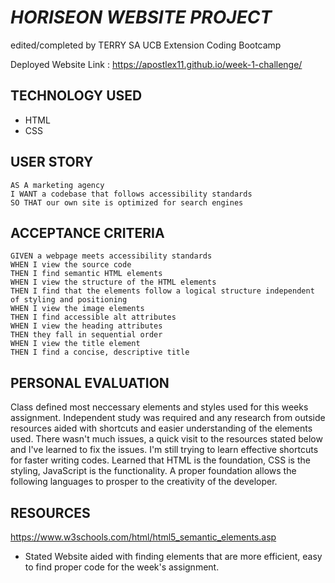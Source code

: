 # _HORISEON WEBSITE PROJECT_
edited/completed by TERRY SA
UCB Extension Coding Bootcamp

Deployed Website Link : https://apostlex11.github.io/week-1-challenge/

## TECHNOLOGY USED
+ HTML
+ CSS

## USER STORY
``` 
AS A marketing agency
I WANT a codebase that follows accessibility standards
SO THAT our own site is optimized for search engines
```

## ACCEPTANCE CRITERIA
```
GIVEN a webpage meets accessibility standards
WHEN I view the source code
THEN I find semantic HTML elements
WHEN I view the structure of the HTML elements
THEN I find that the elements follow a logical structure independent of styling and positioning
WHEN I view the image elements
THEN I find accessible alt attributes
WHEN I view the heading attributes
THEN they fall in sequential order
WHEN I view the title element
THEN I find a concise, descriptive title
```
## PERSONAL EVALUATION
Class defined most neccessary elements and styles used for this weeks assignment. Independent study was required and any research from outside
resources aided with shortcuts and easier understanding of the elements used. There wasn't much issues, a quick visit to the resources stated below and I've learned to fix the issues. I'm still trying to learn effective shortcuts for 
faster writing codes. Learned that HTML is the foundation, CSS is the styling, JavaScript is the functionality. A proper foundation
allows the following languages to prosper to the creativity of the developer.

## RESOURCES
https://www.w3schools.com/html/html5_semantic_elements.asp
+ Stated Website aided with finding elements that are more efficient, easy to find proper code for the week's assignment.
